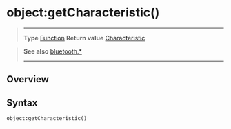 # object:getCharacteristic()

> --------------------- ------------------------------------------------------------------------------------------
> __Type__              [Function](https://docs.coronalabs.com/api/type/Function.html)
> __Return value__      [Characteristic](/plugin/bluetooth/type/Characteristic/index.md)


> __See also__          [bluetooth.*](/plugin/bluetooth.md)
> --------------------- ------------------------------------------------------------------------------------------

## Overview

## Syntax

	object:getCharacteristic()

